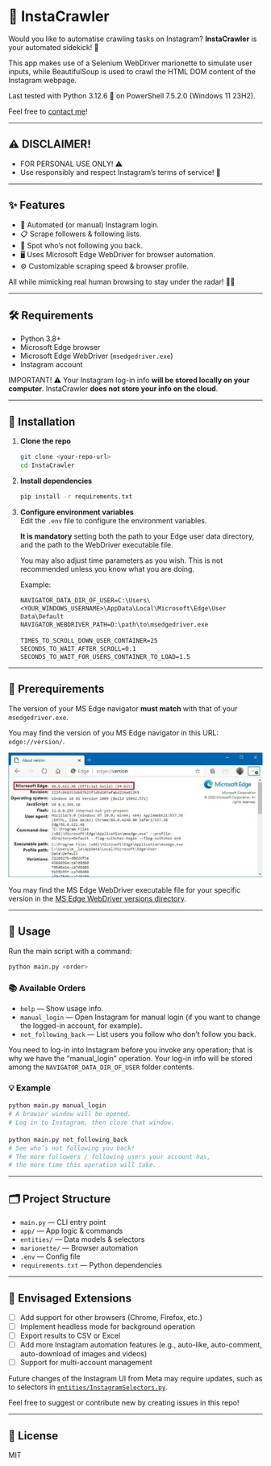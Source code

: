 # 📸 InstaCrawler

Would you like to automatise crawling tasks on Instagram? **InstaCrawler** is your automated sidekick! 🤖

This app makes use of a Selenium WebDriver marionette to simulate user inputs, while BeautifulSoup is used to crawl the HTML DOM content of the Instagram webpage.

Last tested with Python 3.12.6 🐍 on PowerShell 7.5.2.0 (Windows 11 23H2).

Feel free to [contact me](mailto:ial.navy@protonmail.ch)!

---

## ⚠️ DISCLAIMER!

- FOR PERSONAL USE ONLY! ⚠️
- Use responsibly and respect Instagram’s terms of service! 🙏

---

## ✨ Features

- 🤖 Automated (or manual) Instagram login.
- 📋 Scrape followers & following lists.
- 🚦 Spot who’s not following you back.
- 🖥️ Uses Microsoft Edge WebDriver for browser automation.
- ⚙️ Customizable scraping speed & browser profile.

All while mimicking real human browsing to stay under the radar! 🕵️‍♂️

---

## 🛠️ Requirements

- Python 3.8+
- Microsoft Edge browser 
- Microsoft Edge WebDriver (`msedgedriver.exe`)
- Instagram account

IMPORTANT! ⚠️
Your Instagram log-in info **will be stored locally on your computer**.
InstaCrawler **does not store your info on the cloud**.

---

## 🚀 Installation

1. **Clone the repo**
   ```sh
   git clone <your-repo-url>
   cd InstaCrawler
   ```

2. **Install dependencies**
   ```sh
   pip install -r requirements.txt
   ```

3. **Configure environment variables**  
   Edit the `.env` file to configure the environment variables.
   
   **It is mandatory** setting both the path to your Edge user data directory, and the path to the WebDriver executable file.
   
   You may also adjust time parameters as you wish. This is not recommended unless you know what you are doing.

   Example:
   ```
   NAVIGATOR_DATA_DIR_OF_USER=C:\Users\<YOUR_WINDOWS_USERNAME>\AppData\Local\Microsoft\Edge\User Data\Default
   NAVIGATOR_WEBDRIVER_PATH=D:\path\to\msedgedriver.exe

   TIMES_TO_SCROLL_DOWN_USER_CONTAINER=25
   SECONDS_TO_WAIT_AFTER_SCROLL=0.1
   SECONDS_TO_WAIT_FOR_USERS_CONTAINER_TO_LOAD=1.5
   ```

---

## 📜 Prerequirements

The version of your MS Edge navigator **must match** with that of your `msedgedriver.exe`.

You may find the version of you MS Edge navigator in this URL: `edge://version/`.

![MS Edge version check](multimedia/readme/edge-version-check-advanced.jpg "MS Edge version check")

You may find the MS Edge WebDriver executable file for your specific version in the [MS Edge WebDriver versions directory](https://msedgewebdriverstorage.z22.web.core.windows.net/).

---

## 🏁 Usage

Run the main script with a command:

```sh
python main.py <order>
```

### 📚 Available Orders

- `help` — Show usage info.
- `manual_login` — Open Instagram for manual login (if you want to change the logged-in account, for example).
- `not_following_back` — List users you follow who don’t follow you back.

You need to log-in into Instagram before you invoke any operation; that is why we have the "manual_login" operation. Your log-in info will be stored among the `NAVIGATOR_DATA_DIR_OF_USER` folder contents.

### 💡 Example

```sh
python main.py manual_login
# A browser window will be opened.
# Log in to Instagram, then close that window.

python main.py not_following_back
# See who’s not following you back!
# The more followers / following users your account has,
# the more time this operation will take.
```

---

## 🗂️ Project Structure

- `main.py` — CLI entry point
- `app/` — App logic & commands
- `entities/` — Data models & selectors
- `marionette/` — Browser automation
- `.env` — Config file
- `requirements.txt` — Python dependencies

---

## 🔮 Envisaged Extensions

- [ ] Add support for other browsers (Chrome, Firefox, etc.)
- [ ] Implement headless mode for background operation
- [ ] Export results to CSV or Excel
- [ ] Add more Instagram automation features (e.g., auto-like, auto-comment, auto-download of images and videos)
- [ ] Support for multi-account management

Future changes of the Instagram UI from Meta may require updates, such as to selectors in [`entities/InstagramSelectors.py`](entities/InstagramSelectors.py).

Feel free to suggest or contribute new by creating issues in this repo!

---

## 📄 License

MIT
